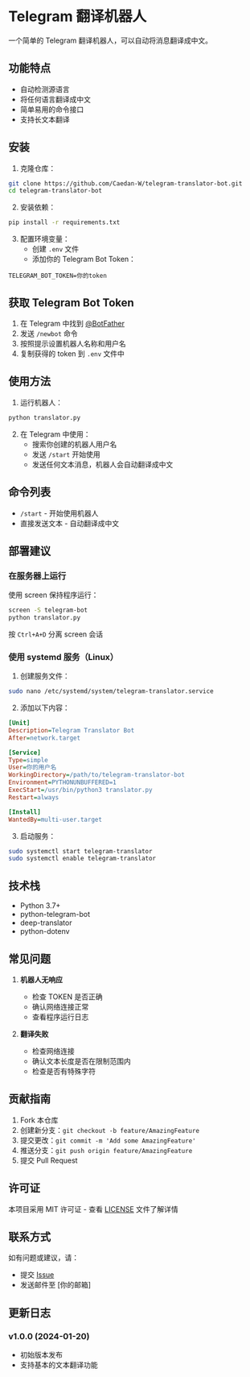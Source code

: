 # Telegram 翻译机器人

一个简单的 Telegram 翻译机器人，可以自动将消息翻译成中文。

## 功能特点

- 自动检测源语言
- 将任何语言翻译成中文
- 简单易用的命令接口
- 支持长文本翻译

## 安装

1. 克隆仓库：
```bash
git clone https://github.com/Caedan-W/telegram-translator-bot.git
cd telegram-translator-bot
```

2. 安装依赖：
```bash
pip install -r requirements.txt
```

3. 配置环境变量：
   - 创建 `.env` 文件
   - 添加你的 Telegram Bot Token：
```plaintext
TELEGRAM_BOT_TOKEN=你的token
```

## 获取 Telegram Bot Token

1. 在 Telegram 中找到 [@BotFather](https://t.me/BotFather)
2. 发送 `/newbot` 命令
3. 按照提示设置机器人名称和用户名
4. 复制获得的 token 到 `.env` 文件中

## 使用方法

1. 运行机器人：
```bash
python translator.py
```

2. 在 Telegram 中使用：
   - 搜索你创建的机器人用户名
   - 发送 `/start` 开始使用
   - 发送任何文本消息，机器人会自动翻译成中文

## 命令列表

- `/start` - 开始使用机器人
- 直接发送文本 - 自动翻译成中文

## 部署建议

### 在服务器上运行

使用 screen 保持程序运行：
```bash
screen -S telegram-bot
python translator.py
```

按 `Ctrl+A+D` 分离 screen 会话

### 使用 systemd 服务（Linux）

1. 创建服务文件：
```bash
sudo nano /etc/systemd/system/telegram-translator.service
```

2. 添加以下内容：
```ini
[Unit]
Description=Telegram Translator Bot
After=network.target

[Service]
Type=simple
User=你的用户名
WorkingDirectory=/path/to/telegram-translator-bot
Environment=PYTHONUNBUFFERED=1
ExecStart=/usr/bin/python3 translator.py
Restart=always

[Install]
WantedBy=multi-user.target
```

3. 启动服务：
```bash
sudo systemctl start telegram-translator
sudo systemctl enable telegram-translator
```

## 技术栈

- Python 3.7+
- python-telegram-bot
- deep-translator
- python-dotenv

## 常见问题

1. **机器人无响应**
   - 检查 TOKEN 是否正确
   - 确认网络连接正常
   - 查看程序运行日志

2. **翻译失败**
   - 检查网络连接
   - 确认文本长度是否在限制范围内
   - 检查是否有特殊字符

## 贡献指南

1. Fork 本仓库
2. 创建新分支：`git checkout -b feature/AmazingFeature`
3. 提交更改：`git commit -m 'Add some AmazingFeature'`
4. 推送分支：`git push origin feature/AmazingFeature`
5. 提交 Pull Request

## 许可证

本项目采用 MIT 许可证 - 查看 [LICENSE](LICENSE) 文件了解详情

## 联系方式

如有问题或建议，请：
- 提交 [Issue](https://github.com/Caedan-W/telegram-translator-bot/issues)
- 发送邮件至 [你的邮箱]

## 更新日志

### v1.0.0 (2024-01-20)
- 初始版本发布
- 支持基本的文本翻译功能

